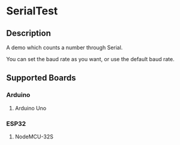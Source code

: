 # SerialTest

## Description
A demo which counts a number through Serial.

You can set the baud rate as you want, or use the default baud rate.

## Supported Boards
### Arduino
1. Arduino Uno

### ESP32
1. NodeMCU-32S
